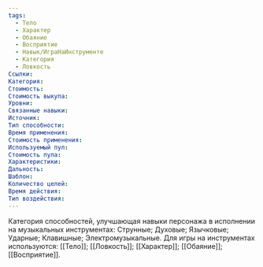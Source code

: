 ```yaml
---
tags:
  - Тело
  - Характер
  - Обаяние
  - Восприятие
  - Навык/ИграНаИнструменте
  - Категория
  - Ловкость
Ссылки:
Категория: 
Стоимость:
Стоимость выкупа:
Уровни:
Связанные навыки:
Источник:
Тип способности:
Время применения:
Стоимость применения:
Используемый пул:
Стоимость пула:
Характеристики:
Дальность:
Шаблон:
Количество целей:
Время действия:
Тип воздействия:
---
```

Категория способностей, улучшающая навыки персонажа в исполнении на музыкальных инструментах: Струнные; Духовые; Язычковые; Ударные; Клавишные; Электромузыкальные. Для игры на инструментах используются: [[Тело]]; [[Ловкость]]; [[Характер]]; [[Обаяние]]; [[Восприятие]]. 